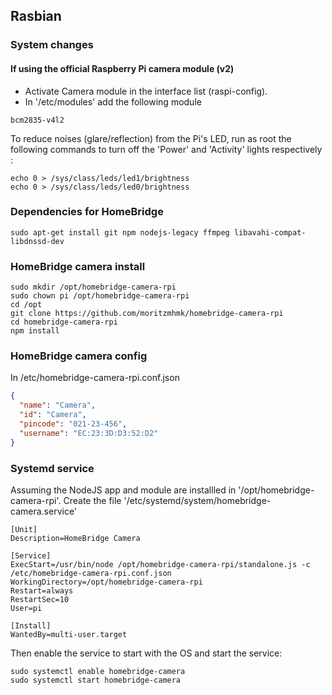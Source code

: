 ## Rasbian 

### System changes
#### If using the official Raspberry Pi camera module (v2)
- Activate Camera module in the interface list (raspi-config).
- In '/etc/modules' add the following module
```shell
bcm2835-v4l2
```
To reduce noises (glare/reflection) from the Pi's LED, run as root the following commands to turn off the 'Power' and 'Activity' lights respectively :
```shell
echo 0 > /sys/class/leds/led1/brightness
echo 0 > /sys/class/leds/led0/brightness

```

### Dependencies for HomeBridge
```shell
sudo apt-get install git npm nodejs-legacy ffmpeg libavahi-compat-libdnssd-dev
```

### HomeBridge camera install
```shell
sudo mkdir /opt/homebridge-camera-rpi
sudo chown pi /opt/homebridge-camera-rpi
cd /opt
git clone https://github.com/moritzmhmk/homebridge-camera-rpi
cd homebridge-camera-rpi
npm install
```

### HomeBridge camera config
In /etc/homebridge-camera-rpi.conf.json
```json
{
  "name": "Camera",
  "id": "Camera",
  "pincode": "021-23-456",
  "username": "EC:23:3D:D3:52:D2"
}
```

### Systemd service
Assuming the NodeJS app and module are installled in '/opt/homebridge-camera-rpi'.
Create the file '/etc/systemd/system/homebridge-camera.service'
```ìni
[Unit]
Description=HomeBridge Camera

[Service]
ExecStart=/usr/bin/node /opt/homebridge-camera-rpi/standalone.js -c /etc/homebridge-camera-rpi.conf.json
WorkingDirectory=/opt/homebridge-camera-rpi
Restart=always
RestartSec=10
User=pi

[Install]
WantedBy=multi-user.target
```
Then enable the service to start with the OS and start the service:
```shell
sudo systemctl enable homebridge-camera
sudo systemctl start homebridge-camera
```
